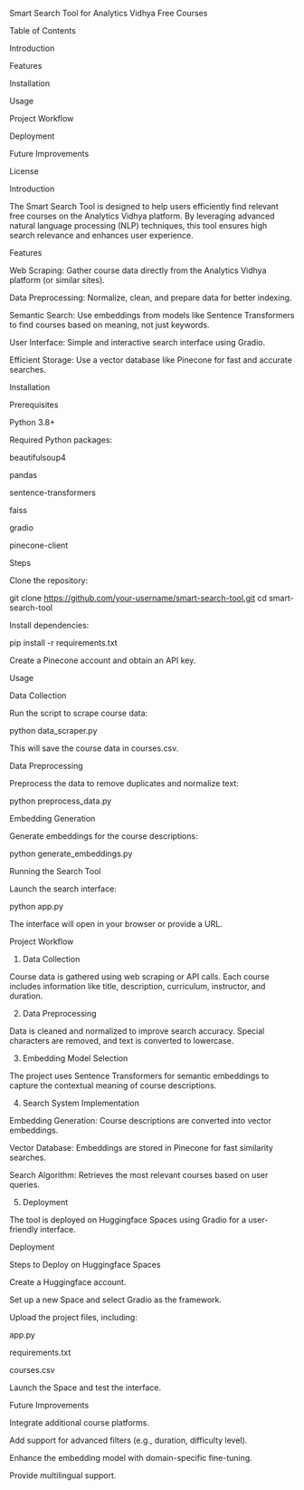 Smart Search Tool for Analytics Vidhya Free Courses

Table of Contents

Introduction

Features

Installation

Usage

Project Workflow

Deployment

Future Improvements

License

Introduction

The Smart Search Tool is designed to help users efficiently find relevant free courses on the Analytics Vidhya platform. By leveraging advanced natural language processing (NLP) techniques, this tool ensures high search relevance and enhances user experience.

Features

Web Scraping: Gather course data directly from the Analytics Vidhya platform (or similar sites).

Data Preprocessing: Normalize, clean, and prepare data for better indexing.

Semantic Search: Use embeddings from models like Sentence Transformers to find courses based on meaning, not just keywords.

User Interface: Simple and interactive search interface using Gradio.

Efficient Storage: Use a vector database like Pinecone for fast and accurate searches.

Installation

Prerequisites

Python 3.8+

Required Python packages:

beautifulsoup4

pandas

sentence-transformers

faiss

gradio

pinecone-client

Steps

Clone the repository:

git clone https://github.com/your-username/smart-search-tool.git
cd smart-search-tool

Install dependencies:

pip install -r requirements.txt

Create a Pinecone account and obtain an API key.

Usage

Data Collection

Run the script to scrape course data:

python data_scraper.py

This will save the course data in courses.csv.

Data Preprocessing

Preprocess the data to remove duplicates and normalize text:

python preprocess_data.py

Embedding Generation

Generate embeddings for the course descriptions:

python generate_embeddings.py

Running the Search Tool

Launch the search interface:

python app.py

The interface will open in your browser or provide a URL.

Project Workflow

1. Data Collection

Course data is gathered using web scraping or API calls. Each course includes information like title, description, curriculum, instructor, and duration.

2. Data Preprocessing

Data is cleaned and normalized to improve search accuracy. Special characters are removed, and text is converted to lowercase.

3. Embedding Model Selection

The project uses Sentence Transformers for semantic embeddings to capture the contextual meaning of course descriptions.

4. Search System Implementation

Embedding Generation: Course descriptions are converted into vector embeddings.

Vector Database: Embeddings are stored in Pinecone for fast similarity searches.

Search Algorithm: Retrieves the most relevant courses based on user queries.

5. Deployment

The tool is deployed on Huggingface Spaces using Gradio for a user-friendly interface.

Deployment

Steps to Deploy on Huggingface Spaces

Create a Huggingface account.

Set up a new Space and select Gradio as the framework.

Upload the project files, including:

app.py

requirements.txt

courses.csv

Launch the Space and test the interface.

Future Improvements

Integrate additional course platforms.

Add support for advanced filters (e.g., duration, difficulty level).

Enhance the embedding model with domain-specific fine-tuning.

Provide multilingual support.

